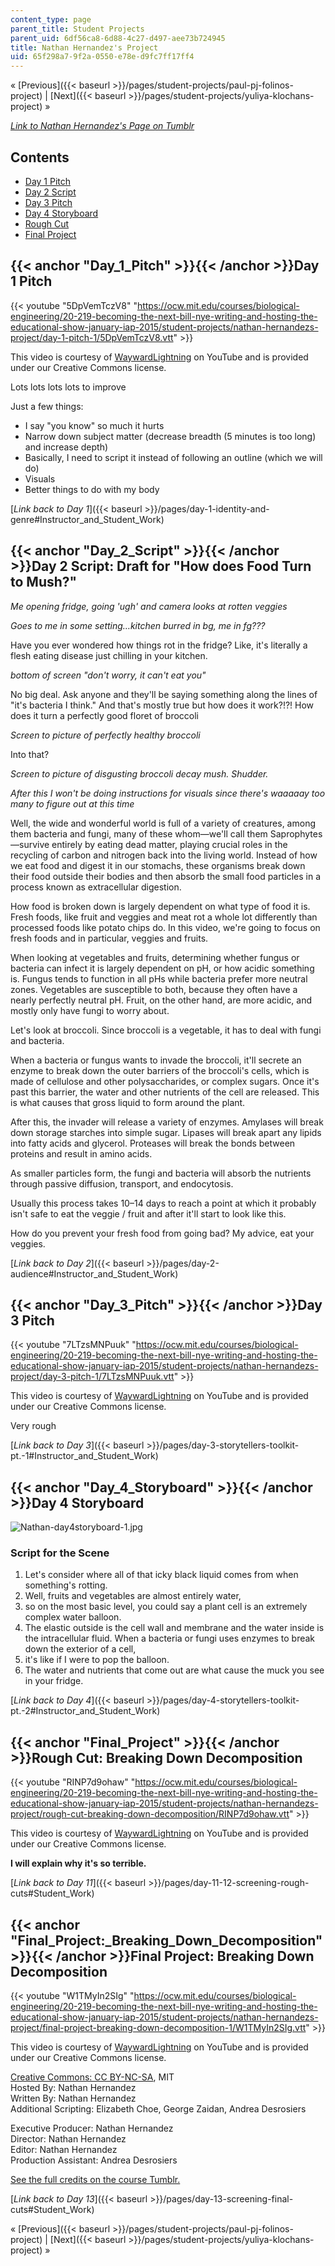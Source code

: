 ```yaml
---
content_type: page
parent_title: Student Projects
parent_uid: 6df56ca8-6d88-4c27-d497-aee73b724945
title: Nathan Hernandez's Project
uid: 65f298a7-9f2a-0550-e78e-d9fc7ff17ff4
---
```


« [Previous]({{< baseurl >}}/pages/student-projects/paul-pj-folinos-project) | [Next]({{< baseurl >}}/pages/student-projects/yuliya-klochans-project) »

[_Link to_ _Nathan Hernandez's Page on Tumblr_](http://mit219.tumblr.com/tagged/hiji)

Contents
--------

*   [Day 1 Pitch](#Day_1_Pitch)
*   [Day 2 Script](#Day_2_Script)
*   [Day 3 Pitch](#Day_3_Pitch)
*   [Day 4 Storyboard](#Day_4_Storyboard)
*   [Rough Cut](#Final_Project)
*   [Final Project](#Final_Project:_Breaking_Down_Decomposition)

{{< anchor "Day_1_Pitch" >}}{{< /anchor >}}Day 1 Pitch
------------------------------------------------------

{{< youtube "5DpVemTczV8" "https://ocw.mit.edu/courses/biological-engineering/20-219-becoming-the-next-bill-nye-writing-and-hosting-the-educational-show-january-iap-2015/student-projects/nathan-hernandezs-project/day-1-pitch-1/5DpVemTczV8.vtt" >}}

This video is courtesy of [WaywardLightning](https://www.youtube.com/channel/UC1vNk_LtxsFjmerk7_M7HJg) on YouTube and is provided under our Creative Commons license.

Lots lots lots lots to improve

Just a few things:

*   I say "you know" so much it hurts
*   Narrow down subject matter (decrease breadth (5 minutes is too long) and increase depth)
*   Basically, I need to script it instead of following an outline (which we will do)
*   Visuals
*   Better things to do with my body

[_Link back to Day 1_]({{< baseurl >}}/pages/day-1-identity-and-genre#Instructor_and_Student_Work)

{{< anchor "Day_2_Script" >}}{{< /anchor >}}Day 2 Script: Draft for "How does Food Turn to Mush?"
-------------------------------------------------------------------------------------------------

_Me opening fridge, going 'ugh' and camera looks at rotten veggies_

_Goes to me in some setting…kitchen burred in bg, me in fg???_

Have you ever wondered how things rot in the fridge? Like, it's literally a flesh eating disease just chilling in your kitchen.

_bottom of screen "don't worry, it can't eat you"_

No big deal. Ask anyone and they'll be saying something along the lines of "it's bacteria I think." And that's mostly true but how does it work?!?! How does it turn a perfectly good floret of broccoli

_Screen to picture of perfectly healthy broccoli_

Into that?

_Screen to picture of disgusting broccoli decay mush. Shudder._

_After this I won't be doing instructions for visuals since there's waaaaay too many to figure out at this time_

Well, the wide and wonderful world is full of a variety of creatures, among them bacteria and fungi, many of these whom—we'll call them Saprophytes—survive entirely by eating dead matter, playing crucial roles in the recycling of carbon and nitrogen back into the living world. Instead of how we eat food and digest it in our stomachs, these organisms break down their food outside their bodies and then absorb the small food particles in a process known as extracellular digestion.

How food is broken down is largely dependent on what type of food it is. Fresh foods, like fruit and veggies and meat rot a whole lot differently than processed foods like potato chips do. In this video, we're going to focus on fresh foods and in particular, veggies and fruits.

When looking at vegetables and fruits, determining whether fungus or bacteria can infect it is largely dependent on pH, or how acidic something is. Fungus tends to function in all pHs while bacteria prefer more neutral zones. Vegetables are susceptible to both, because they often have a nearly perfectly neutral pH. Fruit, on the other hand, are more acidic, and mostly only have fungi to worry about.

Let's look at broccoli. Since broccoli is a vegetable, it has to deal with fungi and bacteria.

When a bacteria or fungus wants to invade the broccoli, it'll secrete an enzyme to break down the outer barriers of the broccoli's cells, which is made of cellulose and other polysaccharides, or complex sugars. Once it's past this barrier, the water and other nutrients of the cell are released. This is what causes that gross liquid to form around the plant.

After this, the invader will release a variety of enzymes. Amylases will break down storage starches into simple sugar. Lipases will break apart any lipids into fatty acids and glycerol. Proteases will break the bonds between proteins and result in amino acids.

As smaller particles form, the fungi and bacteria will absorb the nutrients through passive diffusion, transport, and endocytosis.

Usually this process takes 10–14 days to reach a point at which it probably isn't safe to eat the veggie / fruit and after it'll start to look like this.

How do you prevent your fresh food from going bad? My advice, eat your veggies.

[_Link back to Day 2_]({{< baseurl >}}/pages/day-2-audience#Instructor_and_Student_Work)

{{< anchor "Day_3_Pitch" >}}{{< /anchor >}}Day 3 Pitch
------------------------------------------------------

{{< youtube "7LTzsMNPuuk" "https://ocw.mit.edu/courses/biological-engineering/20-219-becoming-the-next-bill-nye-writing-and-hosting-the-educational-show-january-iap-2015/student-projects/nathan-hernandezs-project/day-3-pitch-1/7LTzsMNPuuk.vtt" >}}

This video is courtesy of [WaywardLightning](https://www.youtube.com/channel/UC1vNk_LtxsFjmerk7_M7HJg) on YouTube and is provided under our Creative Commons license.

Very rough

[_Link back to Day 3_]({{< baseurl >}}/pages/day-3-storytellers-toolkit-pt.-1#Instructor_and_Student_Work)

{{< anchor "Day_4_Storyboard" >}}{{< /anchor >}}Day 4 Storyboard
----------------------------------------------------------------

![Nathan-day4storyboard-1.jpg](BASEURL_PLACEHOLDER/resources/nathan-day4storyboard-1)

### Script for the Scene

1.  Let's consider where all of that icky black liquid comes from when something's rotting.
2.  Well, fruits and vegetables are almost entirely water,
3.  so on the most basic level, you could say a plant cell is an extremely complex water balloon.
4.  The elastic outside is the cell wall and membrane and the water inside is the intracellular fluid. When a bacteria or fungi uses enzymes to break down the exterior of a cell,
5.  it's like if I were to pop the balloon.
6.  The water and nutrients that come out are what cause the muck you see in your fridge.

[_Link back to Day 4_]({{< baseurl >}}/pages/day-4-storytellers-toolkit-pt.-2#Instructor_and_Student_Work)

{{< anchor "Final_Project" >}}{{< /anchor >}}Rough Cut: Breaking Down Decomposition
-----------------------------------------------------------------------------------

{{< youtube "RINP7d9ohaw" "https://ocw.mit.edu/courses/biological-engineering/20-219-becoming-the-next-bill-nye-writing-and-hosting-the-educational-show-january-iap-2015/student-projects/nathan-hernandezs-project/rough-cut-breaking-down-decomposition/RINP7d9ohaw.vtt" >}}

This video is courtesy of [WaywardLightning](https://www.youtube.com/channel/UC1vNk_LtxsFjmerk7_M7HJg) on YouTube and is provided under our Creative Commons license.

**I will explain why it's so terrible.**

[_Link back to Day 11_]({{< baseurl >}}/pages/day-11-12-screening-rough-cuts#Student_Work)

{{< anchor "Final_Project:_Breaking_Down_Decomposition" >}}{{< /anchor >}}Final Project: Breaking Down Decomposition
--------------------------------------------------------------------------------------------------------------------

{{< youtube "W1TMyIn2SIg" "https://ocw.mit.edu/courses/biological-engineering/20-219-becoming-the-next-bill-nye-writing-and-hosting-the-educational-show-january-iap-2015/student-projects/nathan-hernandezs-project/final-project-breaking-down-decomposition-1/W1TMyIn2SIg.vtt" >}}

This video is courtesy of [WaywardLightning](https://www.youtube.com/channel/UC1vNk_LtxsFjmerk7_M7HJg) on YouTube and is provided under our Creative Commons license.

[Creative Commons: CC BY-NC-SA](https://creativecommons.org/licenses/by-nc-sa/3.0/), MIT  
Hosted By: Nathan Hernandez  
Written By: Nathan Hernandez  
Additional Scripting: Elizabeth Choe, George Zaidan, Andrea Desrosiers

Executive Producer: Nathan Hernandez  
Director: Nathan Hernandez  
Editor: Nathan Hernandez  
Production Assistant: Andrea Desrosiers

[See the full credits on the course Tumblr.](http://mit219.tumblr.com/post/108857321146/creative-commons-cc-by-nc-sa-mit)

[_Link back to Day 13_]({{< baseurl >}}/pages/day-13-screening-final-cuts#Student_Work)

« [Previous]({{< baseurl >}}/pages/student-projects/paul-pj-folinos-project) | [Next]({{< baseurl >}}/pages/student-projects/yuliya-klochans-project) »